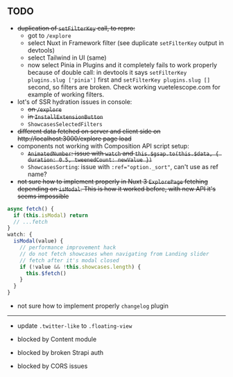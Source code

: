 ## TODO

- ~~duplication of `setFilterKey` call, to repro:~~
  - got to `/explore`
  - select Nuxt in Framework filter (see duplicate `setFilterKey` output in devtools)
  - select Tailwind in UI (same)
  - now select Pinia in Plugins and it completely fails to work properly because of double call: in devtools it says `setFilterKey plugins.slug ['pinia']` first and `setFilterKey plugins.slug []` second, so filters are broken. Check working vuetelescope.com for example of working filters.
- lot's of SSR hydration issues in console:
  - ~~on `/explore`~~
  - ~~in `InstallExtensionButton`~~
  - `ShowcasesSelectedFilters`
- ~~different data fetched on server and client side on http://localhost:3000/explore page load~~
- components not working with Composition API script setup:
  - ~~`AnimatedNumber`: issue with `watch` and `this.$gsap.to(this.$data, { duration: 0.5, tweenedCount: newValue })`~~
  - `ShowcasesSorting`: issue with `:ref="option._sort"`, can't use as ref name?
- ~~not sure how to implement properly in Nuxt 3 `ExplorePage` fetching depending on `isModal`. This is how it worked before, with new API it's seems impossible~~

```js
async fetch() {
  if (this.isModal) return
  // ...fetch
}
watch: {
  isModal(value) {
    // performance improvement hack
    // do not fetch showcases when navigating from Landing slider
    // fetch after it's modal closed
    if (!value && !this.showcases.length) {
      this.$fetch()
    }
  }
}
```

- not sure how to implement properly `changelog` plugin

---

- update `.twitter-like` to `.floating-view`

- blocked by Content module
- blocked by broken Strapi auth
- blocked by CORS issues
